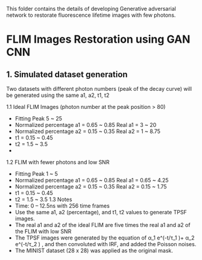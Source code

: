 This folder contains the details of developing Generative adversarial network to restorate fluorescence lifetime images with few photons.
# FLIM Images Restoration using GAN CNN
## 1. Simulated dataset generation
Two datasets with different photon numbers (peak of the decay curve) will be generated using the same a1, a2, t1, t2

1.1 Ideal FLIM Images (photon number at the peak position > 80)
- Fitting Peak 5 ~ 25
- Normalized percentage a1 = 0.65 ~ 0.85 Real a1 = 3 ~ 20
- Normalized percentage a2 = 0.15 ~ 0.35 Real a2 = 1 ~ 8.75
- t1 = 0.15 ~ 0.45
- t2 = 1.5 ~ 3.5
- 
1.2 FLIM with fewer photons and low SNR
- Fitting Peak 1 ~ 5
- Normalized percentage a1 = 0.65 ~ 0.85 Real a1 = 0.65 ~ 4.25
- Normalized percentage a2 = 0.15 ~ 0.35 Real a2 = 0.15 ~ 1.75
- t1 = 0.15 ~ 0.45
- t2 = 1.5 ~ 3.5
1.3 Notes
- Time: 0 – 12.5ns with 256 time frames
- Use the same a1, a2 (percentage), and t1, t2 values to generate TPSF images.
- The real a1 and a2 of the ideal FLIM are five times the real a1 and a2 of the FLIM with low SNR
- The TPSF images were generated by the equation of α_1 e^(-t/τ_1 )+ α_2 e^(-t/τ_2 ) , and then convoluted with IRF, and added the Poisson noises.
- The MINIST dataset (28 x 28) was applied as the original mask.
